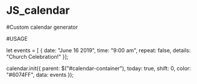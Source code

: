# JS_calendar
#Custom calendar generator

#USAGE

let events = [
{
  date: "June 16 2019",
  time: "9:00 am",
  repeat: false,
  details: "Church Celebration!"
}];



calendar.init({
  parent: $("#calendar-container"),
  today: true,
  shift: 0,
  color: "#6074FF",
  data: events
});

